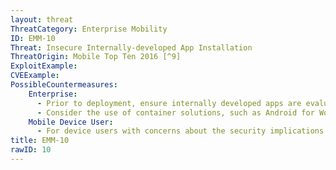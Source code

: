 ```yaml
---
layout: threat
ThreatCategory: Enterprise Mobility
ID: EMM-10
Threat: Insecure Internally-developed App Installation
ThreatOrigin: Mobile Top Ten 2016 [^9]
ExploitExample:
CVEExample:
PossibleCountermeasures:
    Enterprise:
      - Prior to deployment, ensure internally developed apps are evaluated with rigor, such as by using app-vetting services to establish confidence they present minimal risk to the enterprise and device users.
      - Consider the use of container solutions, such as Android for Work, that can prevent launching of managed apps when the device user is not authenticated to the work-centric container, thus minimizing the risk those apps present to the user outside of a work context.
    Mobile Device User:
      - For device users with concerns about the security implications of a mandatory enterprise app during personal use of the device, restrict its permissions or if possible, temporarily disable it when operating the device in a personal context.
title: EMM-10
rawID: 10
---
```

